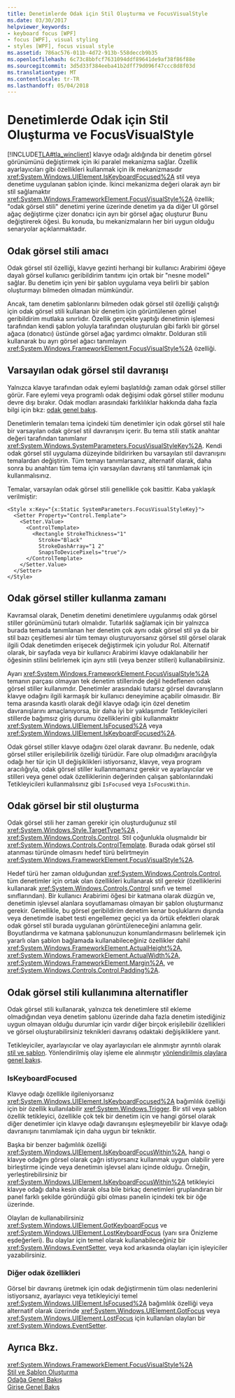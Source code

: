 ```yaml
---
title: Denetimlerde Odak için Stil Oluşturma ve FocusVisualStyle
ms.date: 03/30/2017
helpviewer_keywords:
- keyboard focus [WPF]
- focus [WPF], visual styling
- styles [WPF], focus visual style
ms.assetid: 786ac576-011b-4d72-913b-558deccb9b35
ms.openlocfilehash: 6c73c8bbfcf7631094ddf89641de9af38f86f88e
ms.sourcegitcommit: 3d5d33f384eeba41b2dff79d096f47ccc8d8f03d
ms.translationtype: MT
ms.contentlocale: tr-TR
ms.lasthandoff: 05/04/2018
---
```

# <a name="styling-for-focus-in-controls-and-focusvisualstyle"></a>Denetimlerde Odak için Stil Oluşturma ve FocusVisualStyle
[!INCLUDE[TLA#tla_winclient](../../../../includes/tlasharptla-winclient-md.md)] klavye odağı aldığında bir denetim görsel görünümünü değiştirmek için iki paralel mekanizma sağlar. Özellik ayarlayıcıları gibi özellikleri kullanmak için ilk mekanizmasıdır <xref:System.Windows.UIElement.IsKeyboardFocused%2A> stil veya denetime uygulanan şablon içinde. İkinci mekanizma değeri olarak ayrı bir stil sağlamaktır <xref:System.Windows.FrameworkElement.FocusVisualStyle%2A> özellik; "odak görsel stili" denetimi yerine üzerinde denetim ya da diğer UI görsel ağaç değiştirme çizer donatıcı için ayrı bir görsel ağaç oluşturur Bunu değiştirerek öğesi. Bu konuda, bu mekanizmaların her biri uygun olduğu senaryolar açıklanmaktadır.  
   
  
<a name="Purpose"></a>   
## <a name="the-purpose-of-focus-visual-style"></a>Odak görsel stili amacı  
 Odak görsel stil özelliği, klavye gezinti herhangi bir kullanıcı Arabirimi öğeye dayalı görsel kullanıcı geribildirim tanıtımı için ortak bir "nesne modeli" sağlar. Bu denetim için yeni bir şablon uygulama veya belirli bir şablon oluşturmayı bilmeden olmadan mümkündür.  
  
 Ancak, tam denetim şablonlarını bilmeden odak görsel stil özelliği çalıştığı için odak görsel stili kullanan bir denetim için görüntülenen görsel geribildirim mutlaka sınırlıdır. Özellik gerçekte yaptığı denetimin işlemesi tarafından kendi şablon yoluyla tarafından oluşturulan gibi farklı bir görsel ağaca (donatıcı) üstünde görsel ağaç yardımcı olmaktır. Dolduran stili kullanarak bu ayrı görsel ağacı tanımlayın <xref:System.Windows.FrameworkElement.FocusVisualStyle%2A> özelliği.  
  
<a name="Default"></a>   
## <a name="default-focus-visual-style-behavior"></a>Varsayılan odak görsel stil davranışı  
 Yalnızca klavye tarafından odak eylemi başlatıldığı zaman odak görsel stiller görür. Fare eylemi veya programlı odak değişimi odak görsel stiller modunu devre dışı bırakır. Odak modları arasındaki farklılıklar hakkında daha fazla bilgi için bkz: [odak genel bakış](../../../../docs/framework/wpf/advanced/focus-overview.md).  
  
 Denetimlerin temaları tema içindeki tüm denetimler için odak görsel stil hale bir varsayılan odak görsel stil davranışını içerir. Bu tema stili statik anahtar değeri tarafından tanımlanır <xref:System.Windows.SystemParameters.FocusVisualStyleKey%2A>. Kendi odak görsel stil uygulama düzeyinde bildirirken bu varsayılan stil davranışını temalardan değiştirin. Tüm temayı tanımlarsanız, alternatif olarak, daha sonra bu anahtarı tüm tema için varsayılan davranış stil tanımlamak için kullanmalısınız.  
  
 Temalar, varsayılan odak görsel stili genellikle çok basittir. Kaba yaklaşık verilmiştir:  
  
```  
<Style x:Key="{x:Static SystemParameters.FocusVisualStyleKey}">  
  <Setter Property="Control.Template">  
    <Setter.Value>  
      <ControlTemplate>  
        <Rectangle StrokeThickness="1"  
          Stroke="Black"  
          StrokeDashArray="1 2"  
          SnapsToDevicePixels="true"/>  
      </ControlTemplate>  
    </Setter.Value>  
  </Setter>  
</Style>  
```  
  
<a name="When"></a>   
## <a name="when-to-use-focus-visual-styles"></a>Odak görsel stiller kullanma zamanı  
 Kavramsal olarak, Denetim denetimi denetimlere uygulanmış odak görsel stiller görünümünü tutarlı olmalıdır. Tutarlılık sağlamak için bir yalnızca burada temada tanımlanan her denetim çok aynı odak görsel stil ya da bir stil bazı çeşitlemesi alır tüm temayı oluşturuyorsanız görsel stil görsel olarak ilgili Odak denetimden erişecek değiştirmek için yoludur Rol. Alternatif olarak, bir sayfada veya bir kullanıcı Arabirimi klavye odaklanabilir her öğesinin stilini belirlemek için aynı stili (veya benzer stilleri) kullanabilirsiniz.  
  
 Ayarı <xref:System.Windows.FrameworkElement.FocusVisualStyle%2A> temanın parçası olmayan tek denetim stillerinde değil hedeflenen odak görsel stiller kullanımdır. Denetimler arasındaki tutarsız görsel davranışların klavye odağını ilgili karmaşık bir kullanıcı deneyimine açabilir olmasıdır. Bir tema arasında kasıtlı olarak değil klavye odağı için özel denetim davranışlarını amaçlanıyorsa, bir daha iyi bir yaklaşımdır Tetikleyicileri stillerde bağımsız giriş durumu özelliklerini gibi kullanmaktır <xref:System.Windows.UIElement.IsFocused%2A> veya <xref:System.Windows.UIElement.IsKeyboardFocused%2A>.  
  
 Odak görsel stiller klavye odağını özel olarak davranır. Bu nedenle, odak görsel stiller erişilebilirlik özelliği türüdür. Fare olup olmadığını aracılığıyla odağı her tür için UI değişiklikleri istiyorsanız, klavye, veya program aracılığıyla, odak görsel stiller kullanmamanız gerekir ve ayarlayıcılar ve stilleri veya genel odak özelliklerinin değerinden çalışan şablonlarındaki Tetikleyicileri kullanmalısınız gibi `IsFocused` veya `IsFocusWithin`.  
  
<a name="How"></a>   
## <a name="how-to-create-a-focus-visual-style"></a>Odak görsel bir stil oluşturma  
 Odak görsel stili her zaman gerekir için oluşturduğunuz stil <xref:System.Windows.Style.TargetType%2A> , <xref:System.Windows.Controls.Control>. Stil çoğunlukla oluşmalıdır bir <xref:System.Windows.Controls.ControlTemplate>. Burada odak görsel stil atanması türünde olmasını hedef türü belirtmeyin <xref:System.Windows.FrameworkElement.FocusVisualStyle%2A>.  
  
 Hedef türü her zaman olduğundan <xref:System.Windows.Controls.Control>, tüm denetimler için ortak olan özellikleri kullanarak stil gerekir (özelliklerini kullanarak <xref:System.Windows.Controls.Control> sınıfı ve temel sınıflarından). Bir kullanıcı Arabirimi öğesi bir katmana olarak düzgün ve, denetimin işlevsel alanlara soyutlamaması olmayan bir şablon oluşturmanız gerekir. Genellikle, bu görsel geribildirim denetim kenar boşluklarını dışında veya denetimde isabet testi engellemez geçici ya da örtük efektleri olarak odak görsel stil burada uygulanan görüntüleneceğini anlamına gelir. Boyutlandırma ve katmana şablonunuzun konumlandırmasını belirlemek için yararlı olan şablon bağlamada kullanabileceğiniz özellikler dahil <xref:System.Windows.FrameworkElement.ActualHeight%2A>, <xref:System.Windows.FrameworkElement.ActualWidth%2A>, <xref:System.Windows.FrameworkElement.Margin%2A>, ve <xref:System.Windows.Controls.Control.Padding%2A>.  
  
<a name="Alternatives"></a>   
## <a name="alternatives-to-using-a-focus-visual-style"></a>Odak görsel stili kullanımına alternatifler  
 Odak görsel stili kullanarak, yalnızca tek denetimlere stil ekleme olmadığından veya denetim şablonu üzerinde daha fazla denetim istediğiniz uygun olmayan olduğu durumlar için vardır diğer birçok erişilebilir özellikleri ve görsel oluşturabilirsiniz teknikleri davranış odaktaki değişikliklere yanıt.  
  
 Tetikleyiciler, ayarlayıcılar ve olay ayarlayıcıları ele alınmıştır ayrıntılı olarak [stil ve şablon](../../../../docs/framework/wpf/controls/styling-and-templating.md). Yönlendirilmiş olay işleme ele alınmıştır [yönlendirilmiş olaylara genel bakış](../../../../docs/framework/wpf/advanced/routed-events-overview.md).  
  
### <a name="iskeyboardfocused"></a>IsKeyboardFocused  
 Klavye odağı özellikle ilgileniyorsanız <xref:System.Windows.UIElement.IsKeyboardFocused%2A> bağımlılık özelliği için bir özellik kullanılabilir <xref:System.Windows.Trigger>. Bir stil veya şablon özellik tetikleyici, özellikle çok tek bir denetim için ve hangi görsel olarak diğer denetimler için klavye odağı davranışını eşleşmeyebilir bir klavye odağı davranışını tanımlamak için daha uygun bir tekniktir.  
  
 Başka bir benzer bağımlılık özelliği <xref:System.Windows.UIElement.IsKeyboardFocusWithin%2A>, hangi o klavye odağını görsel olarak çağrı istiyorsanız kullanmak uygun olabilir yere birleştirme içinde veya denetimin işlevsel alanı içinde olduğu. Örneğin, yerleştirebilirsiniz bir <xref:System.Windows.UIElement.IsKeyboardFocusWithin%2A> tetikleyici klavye odağı daha kesin olarak olsa bile birkaç denetimleri gruplandıran bir panel farklı şekilde göründüğü gibi olması panelin içindeki tek bir öğe üzerinde.  
  
 Olayları de kullanabilirsiniz <xref:System.Windows.UIElement.GotKeyboardFocus> ve <xref:System.Windows.UIElement.LostKeyboardFocus> (yanı sıra Önizleme eşdeğerleri). Bu olaylar için temel olarak kullanabileceğiniz bir <xref:System.Windows.EventSetter>, veya kod arkasında olayları için işleyiciler yazabilirsiniz.  
  
### <a name="other-focus-properties"></a>Diğer odak özellikleri  
 Görsel bir davranış üretmek için odak değiştirmenin tüm olası nedenlerini istiyorsanız, ayarlayıcı veya tetikleyiciyi temel <xref:System.Windows.UIElement.IsFocused%2A> bağımlılık özelliği veya alternatif olarak üzerinde <xref:System.Windows.UIElement.GotFocus> veya <xref:System.Windows.UIElement.LostFocus> için kullanılan olayları bir <xref:System.Windows.EventSetter>.  
  
## <a name="see-also"></a>Ayrıca Bkz.  
 <xref:System.Windows.FrameworkElement.FocusVisualStyle%2A>  
 [Stil ve Şablon Oluşturma](../../../../docs/framework/wpf/controls/styling-and-templating.md)  
 [Odağa Genel Bakış](../../../../docs/framework/wpf/advanced/focus-overview.md)  
 [Girişe Genel Bakış](../../../../docs/framework/wpf/advanced/input-overview.md)
